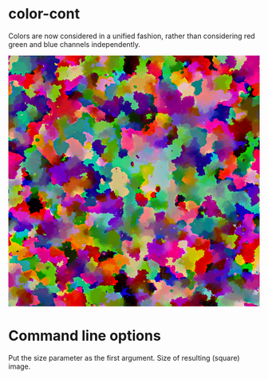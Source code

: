# color-cont

Colors are now considered in a unified fashion, rather than considering red green and blue channels independently.

![Programatic image, size 1000](pic1000.png)

# Command line options

Put the size parameter as the first argument. Size of resulting (square) image.
